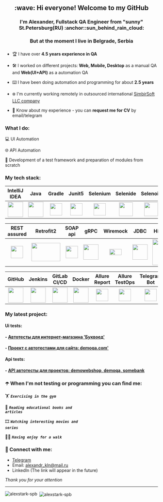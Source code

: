 <h2 align="center">:wave: Hi everyone! Welcome to my GitHub</h2>
<h3 align="center">I'm Alexander, Fullstack QA Engineer from "sunny" St.Petersburg(RU) :anchor::sun_behind_rain_cloud:</h3>
<h3 align="center">But at the moment I live in Belgrade, Serbia</h3>
<h3 align="center"></h3>

- :trophy: I have over **4.5 years experience in QA**

- :hammer_and_wrench: I worked on different projects: **Web, Mobile, Desktop** as a manual QA and **Web(UI+API)** as a automation QA

- :keyboard: I have been doing automation and programming for about **2.5 years**

- :snowflake: I'm currently working remotely in outsourced international [SimbirSoft LLC company](https://www.simbirsoft.com/en/) 

- 📄 Know about my experience - you can **request me for CV** by email/telegram

<h3 align="left">What I do: </h3>

:computer: UI Automation

:globe_with_meridians: API Automation

:rocket: Development of a test framework and preparation of modules from scratch

<h3 align="left">My tech stack:</h3>

| IntelliJ IDEA | Java | Gradle | Junit5 | Selenium | Selenide | Selenoid |
|:----:|:----:|:----:|:----:|:----:|:----:|:----:|
| <img src="https://fs.getcourse.ru/fileservice/file/download/a/159627/sc/383/h/ccb79347a3ba4f05bfb3129dfd913fcf.svg" width="50" height="50"> | <img src="https://fs.getcourse.ru/fileservice/file/download/a/159627/sc/56/h/07d564cc70e29ca3f184523294545f8b.svg" width="50" height="50"> | <img src="https://fs.getcourse.ru/fileservice/file/download/a/159627/sc/147/h/4e2b5444985e5c3a7f7b1df2b71046f1.svg" width="40" height="40"> | <img src="https://fs.getcourse.ru/fileservice/file/download/a/159627/sc/390/h/b90dddb8bcf49db3d4ea4647f02cb479.svg" width="40" height="40"> | <img src="https://fs.getcourse.ru/fileservice/file/download/a/159627/sc/178/h/765d78cae8cf8967a7124cb8636c72f8.svg" width="40" height="40"> | <img src="https://fs.getcourse.ru/fileservice/file/download/a/159627/sc/399/h/5d2c34e97efd8aff6f7f2c1d3c8c30b8.svg" width="45" height="45"> | <img src="https://fs.getcourse.ru/fileservice/file/download/a/159627/sc/131/h/40ba0a9a145340d913192bff0f6c6b77.svg" width="45" height="45"> |

| REST assured | Retrofit2 | SOAP api | gRPC | Wiremock | JDBC | Hibernate | Spring |
|:----:|:----:|:----:|:----:|:----:|:----:|:----:|:----:|
| <img src="https://fs.getcourse.ru/fileservice/file/download/a/159627/sc/428/h/c14aaadcc88c5e412b14dcfb7785dde5.svg" width="40" height="40"> | <img src="https://codingwithmitch.s3.amazonaws.com/static/blog/f099482c-28a2-11e9-b183-2aabe8ede8eb/retrofit2_getting_started.png" width="95" height="60"> | <img src="https://fs.getcourse.ru/fileservice/file/download/a/159627/sc/395/h/cd53a722c1f8ffde957e224c3fbf91de.png" width="40" height="40"> | <img src="https://fs.getcourse.ru/fileservice/file/download/a/159627/sc/382/h/f4f3f1f3a43fb276900d2cc5fe3de5cc.svg" width="50" height="50"> | <img src="https://fs.getcourse.ru/fileservice/file/download/a/159627/sc/158/h/7fd3903fa44e028850d9346df2898baa.png" width="40" height="20"> | <img src="https://fs.getcourse.ru/fileservice/file/download/a/159627/sc/164/h/7d90ad874f0bef32137070f887b7e7c9.svg" width="50" height="50"> | <img src="https://hibernate.org/images/hibernate-logo.svg" width="85" height="85"> | <img src="https://fs.getcourse.ru/fileservice/file/download/a/159627/sc/217/h/1d42c2e1ad9b2100f363d0167a9a4cfd.svg" width="30" height="30"> |

| GitHub | Jenkins | GitLab CI/CD | Docker | Allure Report | Allure TestOps | Telegram Bot |
|:----:|:----:|:----:|:----:|:----:|:----:|:----:|
| <img src="https://fs.getcourse.ru/fileservice/file/download/a/159627/sc/247/h/fd6e833503e0e9255ae86ec12fcd6a82.svg" width="50" height="50"> | <img src="https://fs.getcourse.ru/fileservice/file/download/a/159627/sc/93/h/2ec41c19823d5239d3b6c540cfe97202.svg" width="50" height="50"> | <img src="https://hub.datree.io/img/cicd/3.png" width="50" height="50"> |<img src="https://fs.getcourse.ru/fileservice/file/download/a/159627/sc/321/h/c8dff31ce0854741a2ba5feb45b40a3b.svg" width="50" height="50"> | <img src="https://fs.getcourse.ru/fileservice/file/download/a/159627/sc/185/h/c79ab1cf937ba73a952a0a02a11e9469.svg" width="40" height="40"> | <img src="https://fs.getcourse.ru/fileservice/file/download/a/159627/sc/333/h/32108dd5b6c9c9c3cf4220fe6b2cc7fc.svg" width="40" height="40"> | <img src="https://fs.getcourse.ru/fileservice/file/download/a/159627/sc/234/h/5ebf4f9d81150562ddb9be500e811c2b.svg" width="40" height="40"> |

### My latest project:
#### Ui tests:
#### - [Автотесты для интернет-магазина 'Буквоед'](https://github.com/alexstark-spb/bookvoed-tests/)
#### - [Проект с автотестами для сайта: demoqa.com'](https://github.com/alexstark-spb/demoqa-withAllureAndJenkins-tests)
#### Api tests:
#### - [API автотесты для проектов: demowebshop, demoqa, somebank](https://github.com/alexstark-spb/demoWebShopAPI-tests)

### :open_umbrella: When I'm not testing or programming you can find me:

:weight_lifting:  <code><strong>*Exercising in the gym*</strong></code>

:open_book:  <code><strong>*Reading educational books and articles*</strong></code>

:film_strip:  <code><strong>*Watching interesting movies and series*</strong></code>

:walking_man: <code><strong>*Having enjoy for a walk*</strong></code>

### :email:	Connect with me:
+ [Telegram](https://t.me/alexstark_spb)
+ Email: alexandr_kln@mail.ru
+ LinkedIn (The link will appear in the future)

_Thank you for your attention_
___
<p><img align="left" src="https://github-readme-stats.vercel.app/api/top-langs?username=alexstark-spb&theme=great-gatsby&show_icons=true&locale=en&layout=normal" alt="alexstark-spb" /></p>

<p>&nbsp;<img align="center" src="https://github-readme-stats.vercel.app/api?username=alexstark-spb&theme=great-gatsby&show_icons=true&locale=en" alt="alexstark-spb" /></p>
